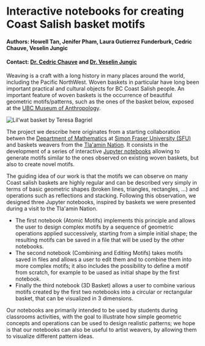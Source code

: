 # Interactive notebooks for creating Coast Salish basket motifs
#### Authors: Howell Tan, Jenifer Pham, Laura Gutierrez Funderburk, Cedric Chauve, Veselin Jungic
#### Contact: [Dr. Cedric Chauve](https://cchauve.github.io) and [Dr. Veselin Jungic](http://people.math.sfu.ca/~vjungic/)


Weaving is a craft with a long history in many places around the world, including the Pacific NorthWest. Woven baskets in particular have long been important practical and cultural objects for BC Coast Salish people. An important feature of woven baskets is the occurrence of beautiful geometric motifs/patterns, such as the ones of the basket below, exposed at the [UBC Museum of Anthropology](https://moa.ubc.ca/).

![](https://moa.ubc.ca/wp-content/uploads/2018/03/Basket-by-Theresa-Gabriel-Lil%E2%80%99wat.-Photo-by-Derek-Tan.jpg "Lil’wat basket by Teresa Bagriel")

The project we describe here originates from a starting collaboration betwen the [Department of Mathematics](http:/math.sfu.ca) at [Simon Fraser University (SFU)](http://www.sfu.ca) and baskets weavers from the [Tla'amin Nation](http://www.tlaaminnation.com). It consists in the development of a series of interactive [Jupyter notebooks](http://jupyter.org/) allowing to generate motifs similar to the ones  observed on existing woven baskets, but also to create novel motifs. 

The guiding idea of our work is that the motifs we can observe on many Coast salish baskets are highly regular and can be described very simply in terms of basic geometric shapes (broken lines, triangles, rectangles, ...) and operations such as reflections and stacking. Following this observation, we designed three Jupyter notebooks, inspired by baskets we were presented during a visit to the Tla'amin Nation.
- The first notebook (Atomic Motifs) implements this principle and allows the user to design complex motifs by a sequence of geometric operations applied successively, starting from a simple initial shape; the resulting motifs can be saved in a file that will be used by the other notebooks. 
- The second notebook (Combining and Editing Motifs) takes motifs saved in files and allows a user to edit them and to combine them into more complex motifs; it also includes the possibility to define a motif from scratch, for example to be uased as initial shape by the first notebook.
- Finally the third notebook (3D Basket) allows a user to combine various motifs created by the first two notebooks into a circular or rectangular basket, that can be visualized in 3 dimensions.

Our notebooks are primarily intended to be used by students during classrooms activities, with the goal to illustrate how simple geometric concepts and operations can be used to design realistic patterns; we hope is that our notebooks can also be useful to artist weavers, by allowing them to visualize different pattern ideas.

